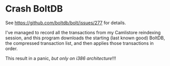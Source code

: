 # Crash BoltDB
See https://github.com/boltdb/bolt/issues/277 for details.

I've managed to record all the transactions from my Camlistore
reindexing session, and this program downloads the starting
(last known good) BoltDB, the compressed transaction list,
and then applies those transactions in order.

This result in a panic, *but only on i386 architecture*!!!
